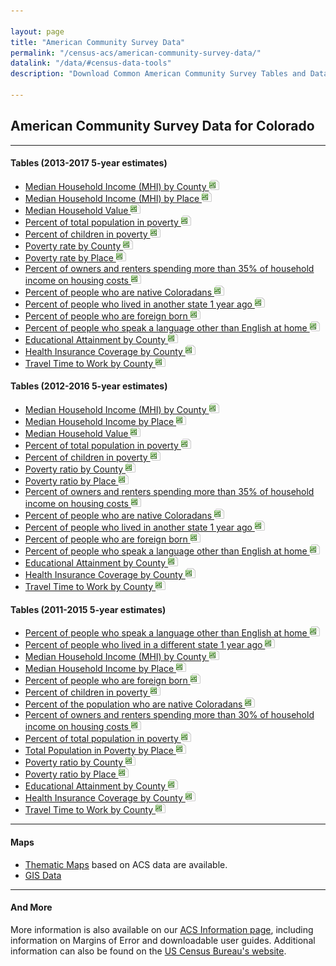 ```yaml
---

layout: page
title: "American Community Survey Data"
permalink: "/census-acs/american-community-survey-data/"
datalink: "/data/#census-data-tools"
description: "Download Common American Community Survey Tables and Data."
    
---
```

## American Community Survey Data for Colorado
- - -

#### Tables (2013-2017 5-year estimates)

- [Median Household Income (MHI) by County ![xls](/images/page_white_excel.png 'download xls file')](https://drive.google.com/uc?export=download&id=1D6qGlBj6tigTfA4h6X_C4Qr_Cdptb4JP)
- [Median Household Income (MHI) by Place ![xls](/images/page_white_excel.png 'download xls file')](https://drive.google.com/uc?export=download&id=18JszeawzsrPaYUHaVcQ8Lhq_efzB3XIy)
- [Median Household Value ![xls](/images/page_white_excel.png 'download xls file')](https://drive.google.com/uc?export=download&id=1SMHZzcjgYukUo6FfeOy7wsHNJQ7U7YQ2)
- [Percent of total population in poverty ![xls](/images/page_white_excel.png 'download xls file')](https://drive.google.com/uc?export=download&id=1kg4N6q2URqQ5I4SknXjnie_KsCDckmoM)
- [Percent of children in poverty ![xls](/images/page_white_excel.png 'download xls file')](https://drive.google.com/uc?export=download&id=1cdtGYuUFgLZGdM3YcM634UM8tEwoFgjf)
- [Poverty rate by County ![xls](/images/page_white_excel.png 'download xls file')](https://drive.google.com/uc?export=download&id=1ePsTKgOfxxDfDMEKC22osjaLmFz58nv1)
- [Poverty rate by Place ![xls](/images/page_white_excel.png 'download xls file')](https://drive.google.com/uc?export=download&id=1wCEJqFYAMXxjBo2QgxeC8asEp6Sf1aFB)
- [Percent of owners and renters spending more than 35% of household income on housing costs ![xls](/images/page_white_excel.png 'download xls file')](https://drive.google.com/uc?export=download&id=1eWqpR4MWrpLwYIsPgpjELKvJjzlgN9Cz)
- [Percent of people who are native Coloradans ![xls](/images/page_white_excel.png 'download xls file')](https://drive.google.com/uc?export=download&id=1OOI5ClPYvdsFth7yj36E5IRaHg_pfb7l)
- [Percent of people who lived in another state 1 year ago ![xls](/images/page_white_excel.png 'download xls file')](https://drive.google.com/uc?export=download&id=1lp99N2uKJEfCy3bnZYUwvzySgT6FOdBT)
- [Percent of people who are foreign born ![xls](/images/page_white_excel.png 'download xls file')](https://drive.google.com/uc?export=download&id=1_7ZQVCss76m2K0fkoUiv3qlwxHLKot5q)
- [Percent of people who speak a language other than English at home ![xls](/images/page_white_excel.png 'download xls file')](https://drive.google.com/uc?export=download&id=10dayuXIcr1EuugzYS5T4V1Z4q71lvVpH)
- [Educational Attainment by County ![xls](/images/page_white_excel.png 'download xls file')](https://drive.google.com/uc?export=download&id=1IuF5iXbOqYJ_aG4i4vu3msXyWlp8PJOH)
- [Health Insurance Coverage by County ![xls](/images/page_white_excel.png 'download xls file')](https://drive.google.com/uc?export=download&id=1-HVzMC9RfuhkIsU6g6lbr_s3oSj_DZ5T)
- [Travel Time to Work by County ![xls](/images/page_white_excel.png 'download xls file')](https://drive.google.com/uc?export=download&id=1QZntonlotw9YdUzM3ieRKu1A2TPJsafJ)



#### Tables (2012-2016 5-year estimates)

- [Median Household Income (MHI) by County ![xls](/images/page_white_excel.png 'download xls file')](https://drive.google.com/uc?export=download&id=1LTZ1efQQbUTvMff2PGLr7lgiMUGpb8rv)
- [Median Household Income by Place ![xls](/images/page_white_excel.png 'download xls file')](https://drive.google.com/uc?export=download&id=1ykQTOvnhor0WGDOhy2hqcwEZSYJc8QfP)
- [Median Household Value ![xls](/images/page_white_excel.png 'download xls file')](https://drive.google.com/uc?export=download&id=13gNSV2Er1k-7A-Wf14pHzxT4belFWcb-)
- [Percent of total population in poverty ![xls](/images/page_white_excel.png 'download xls file')](https://drive.google.com/uc?export=download&id=1CFgiRKOrH0tjfN-Y_6bF43v_chOZ4TEe)
- [Percent of children in poverty ![xls](/images/page_white_excel.png 'download xls file')](https://drive.google.com/uc?export=download&id=1CD1hNOnuFArXkIiNo5JGEmlxEHamaU00)
- [Poverty ratio by County ![xls](/images/page_white_excel.png 'download xls file')](https://drive.google.com/uc?export=download&id=1-4w6hgP4BUYFvLdL7cGrGeqeX9Wuh3yS)
- [Poverty ratio by Place ![xls](/images/page_white_excel.png 'download xls file')](https://drive.google.com/uc?export=download&id=1rPiL6QKVsvzF0g1yMUoetmfhuthu4Noy)
- [Percent of owners and renters spending more than 35% of household income on housing costs ![xls](/images/page_white_excel.png 'download xls file')](https://drive.google.com/uc?export=download&id=1vqa1w2Kf0O5bWMPM9ZEme2SFBwHo-0q8)
- [Percent of people who are native Coloradans ![xls](/images/page_white_excel.png 'download xls file')](https://drive.google.com/uc?export=download&id=1cO_SgbZYVfN02b2vpsRyGfy5P9wylTK-)
- [Percent of people who lived in another state 1 year ago ![xls](/images/page_white_excel.png 'download xls file')](https://drive.google.com/uc?export=download&id=1tOud8rYNoWANRLHtQPDE1i1EPqbZy3OK)
- [Percent of people who are foreign born ![xls](/images/page_white_excel.png 'download xls file')](https://drive.google.com/uc?export=download&id=1dwthNf29oN38QiuVXQYTpLIHvwzBOU7z)
- [Percent of people who speak a language other than English at home ![xls](/images/page_white_excel.png 'download xls file')](https://drive.google.com/uc?export=download&id=1z6C19ui5ef8YwerVLqVk7xKCBrkIUpCZ)
- [Educational Attainment by County ![xls](/images/page_white_excel.png 'download xls file')](https://drive.google.com/uc?export=download&id=1cJJraURw2odDCkmp2UVA__GIQN5LgTOZ)
- [Health Insurance Coverage by County ![xls](/images/page_white_excel.png 'download xls file')](https://drive.google.com/uc?export=download&id=1rnzCbHQQTcB_hv7JXOK1-hNgqOcV9Uk8)
- [Travel Time to Work by County ![xls](/images/page_white_excel.png 'download xls file')](https://drive.google.com/uc?export=download&id=1UaX0DeL738gwYQXM66F6rakNu7uwG42i)



#### Tables (2011-2015 5-year estimates)

- [Percent of people who speak a language other than English at home ![xls](/images/page_white_excel.png 'download xls file')](https://drive.google.com/uc?export=download&id=0ByjImPUKASTTSW4teGhhaVU3enc)
- [Percent of people who lived in a different state 1 year ago ![xls](/images/page_white_excel.png 'download xls file')](https://drive.google.com/uc?export=download&id=0ByjImPUKASTTUThVRzZwWjJhTG8)
- [Median Household Income (MHI) by County ![xls](/images/page_white_excel.png 'download xls file')](https://drive.google.com/uc?export=download&id=0ByjImPUKASTTblBqVnZHaUhDWEU)
- [Median Household Income by Place ![xls](/images/page_white_excel.png 'download xls file')](https://drive.google.com/uc?export=download&id=0ByjImPUKASTTNnBuUzhUZlVwR2c)
- [Percent of people who are foreign born ![xls](/images/page_white_excel.png 'download xls file')](https://drive.google.com/uc?export=download&id=0ByjImPUKASTTM0hydmt1M1ZUWVk)
- [Percent of children in poverty ![xls](/images/page_white_excel.png 'download xls file')](https://drive.google.com/uc?export=download&id=0ByjImPUKASTTMTRKSXo2Q1NhNW8)
- [Percent of the population who are native Coloradans ![xls](/images/page_white_excel.png 'download xls file')](https://drive.google.com/uc?export=download&id=0ByjImPUKASTTVzh6TTlOYldKRlE)
- [Percent of owners and renters spending more than 30% of household income on housing costs ![xls](/images/page_white_excel.png 'download xls file')](https://drive.google.com/uc?export=download&id=0ByjImPUKASTTYm5kbVNpOW5zdm8)
- [Percent of total population in poverty ![xls](/images/page_white_excel.png 'download xls file')](https://drive.google.com/uc?export=download&id=0ByjImPUKASTTbEFfUU10NmpMa2s)
- [Total Population in Poverty by Place ![xls](/images/page_white_excel.png 'download xls file')](https://drive.google.com/uc?export=download&id=0ByjImPUKASTTbFNudkFBLVVZLW8)
- [Poverty ratio by County ![xls](/images/page_white_excel.png 'download xls file')](https://drive.google.com/uc?export=download&id=0ByjImPUKASTTcG1CMWFlaUg3SGs)
- [Poverty ratio by Place ![xls](/images/page_white_excel.png 'download xls file')](https://drive.google.com/uc?export=download&id=0ByjImPUKASTTampUaFBONDVWNWM)
- [Educational Attainment by County ![xls](/images/page_white_excel.png 'download xls file')](https://drive.google.com/uc?export=download&id=0ByjImPUKASTTQ1dyU29jTHZycW8)
- [Health Insurance Coverage by County ![xls](/images/page_white_excel.png 'download xls file')](https://drive.google.com/uc?export=download&id=0ByjImPUKASTTTUJVN3ppME9GeHc)
- [Travel Time to Work by County ![xls](/images/page_white_excel.png 'download xls file')](https://drive.google.com/uc?export=download&id=0ByjImPUKASTTdFQ5VkU1OGpfMEU)



- - -

#### Maps

- [Thematic Maps](/gis/thematic-maps#thematic-maps) based on ACS data are available.
- [GIS Data](/gis/gis-data#gis-data)


- - -

#### And More

More information is also available on our [ACS Information page](/census-acs/american-community-survey-information#american-community-survey-information), including information on Margins of Error and downloadable user guides. Additional information can also be found on the [US Census Bureau\'s website](http://www.census.gov/).

